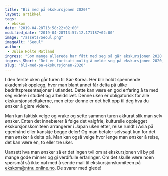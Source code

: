 ```yaml
---
title: "Bli med på ekskursjonen 2020!"
layout: artikkel 
tags: 
 - ekskom
date: "2019-04-28T13:58:22+02:00"
modified_date: "2019-04-28T13:57:12.171187+02:00"
image: "/assets/Seoul.png"
imageAlt: "Seoul"
author:
 - Julie Holte Motland
ingress: "Som mange allerede har fått med seg så går ekskursjonen 2020 til Sør-Korea og Japan. Ekskursjonen byr på både akademiske kurs og kulturelle opplevelser. Samtidig er det en sosial tur hvor man får en ypperlig mulighet til å bli bedre kjent med sine medstudenter på kullet."
ingress_Short: "Det er fortsatt mulig å melde seg på ekskursjonen 2020, dette er en tur du ikke vil gå glipp av."
slug: "bli-med-pa-ekskursjonen-2020"
---
```

I den første uken går turen til Sør-Korea. Her blir holdt spennende akademisk opplegg, hvor man blant annet får delta på ulike bedriftspresentasjoner i utlandet. Dette kan være en god erfaring å ta med seg videre i studiet og arbeidslivet. Denne uken er obligatorisk for alle ekskursjonsdeltakerne, men etter denne er det helt opp til deg hva du ønsker å gjøre videre. 

Man kan faktisk velge og vrake og sette sammen turen akkurat slik man selv ønsker. Enten det innebærer å følge det valgfrie, kulturelle opplegget ekskursjonskomiteen arrangerer i Japan uken etter, reise rundt i Asia på egenhånd eller kanskje begge deler! Og man betaler selvsagt kun for det man ønsker å delta på. Man kan også velge hvor lenge man ønsker å reise, det kan være én, to eller tre uker. 

Uansett hva man ønsker så er det ingen tvil om at ekskursjonen vil by på mange gode minner og gi verdifulle erfaringer. Om det skulle være noen spørsmål så ikke nøl med å sende mail til ekskursjonskomiteen på ekskom@ntnu.online.no. De svarer med glede!